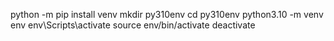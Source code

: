 python -m pip install venv
mkdir py310env
cd py310env
python3.10 -m venv env
env\Scripts\activate
source env/bin/activate
deactivate
